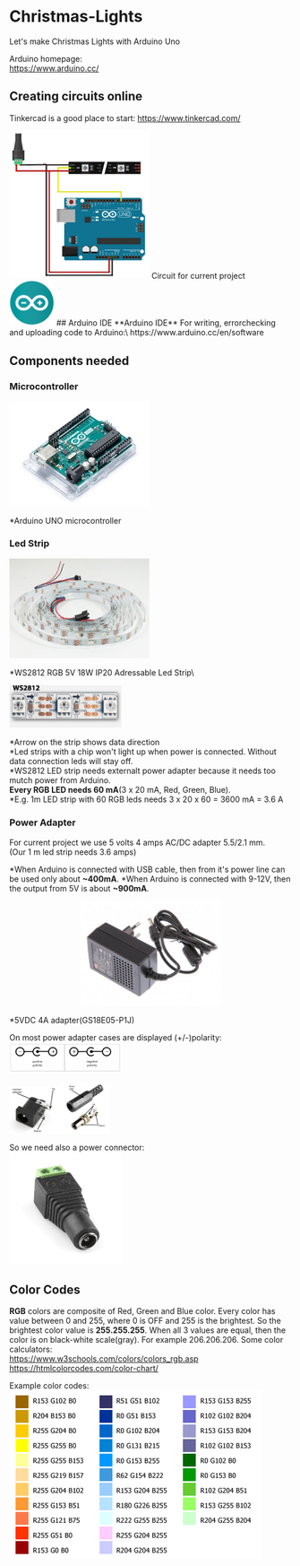 # Christmas-Lights
Let's make Christmas Lights with Arduino Uno

Arduino homepage:\
https://www.arduino.cc/

## Creating circuits online
Tinkercad is a good place to start:
https://www.tinkercad.com/

<img src="img/circuit.png" width="250px">
Circuit for current project

<img src="img/arduino.png" width="80px">
## Arduino IDE
**Arduino IDE** For writing, errorchecking and uploading code to Arduino:\
https://www.arduino.cc/en/software

## Components needed

### Microcontroller
<p>
  <img src="img/arduino.jpg" width="250px">
</p>
*Arduino UNO microcontroller

### Led Strip
<p>
  <img src="img/ledstrip.png" width="250px">
</p>

*WS2812 RGB 5V 18W IP20 Adressable Led Strip\

<img src="img/strip.png" width="200px">

*Arrow on the strip shows data direction\
*Led strips with a chip won't light up when power is connected. Without data connection leds will stay off.\
*WS2812 LED strip needs externalt power adapter because it needs too mutch power from Arduino.\
**Every RGB LED needs 60 mA**(3 x 20 mA, Red, Green, Blue). \
*E.g. 1m LED strip with 60 RGB leds needs 3 x 20 x 60 = 3600 mA = 3.6 A


### Power Adapter
For current project we use 5 volts 4 amps AC/DC adapter 5.5/2.1 mm.\
(Our 1 m led strip needs 3.6 amps)

*When Arduino is connected with USB cable, then from it's power line can be used only about **~400mA**.
*When Arduino is connected with 9-12V, then the output from 5V is about **~900mA**.

<p align="center">
  <img src="img/power.jpg" width="250px">
</p>
*5VDC 4A adapter(GS18E05-P1J)

On most power adapter cases are displayed (+/-)polarity:\
<img src="img/polar.png" width="200px">

<img src="img/male.jpg" width="90px"><img src="img/female.jpg" width="90px">

So we need also a power connector:\
<img src="img/connection.jpg" width="200px">

## Color Codes
**RGB** colors are composite of Red, Green and Blue color. Every color has value between 0 and 255, where 0 is OFF and 255 is the brightest. So the brightest color value is **255.255.255**. When all 3 values are equal, then the color is on black-white scale(gray). For example 206.206.206.
Some color calculators:\
https://www.w3schools.com/colors/colors_rgb.asp \
https://htmlcolorcodes.com/color-chart/ 

Example color codes:
<img src="img/colors.gif">



